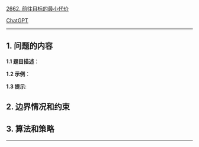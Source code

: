 [2662. 前往目标的最小代价](https://leetcode.cn/problems/minimum-cost-of-a-path-with-special-roads)

[ChatGPT](chat.openai.com)

---

## 1. 问题的内容
**1.1 题目描述**：

**1.2 示例**：

**1.3 提示**:

## 2. 边界情况和约束


## 3. 算法和策略

---

